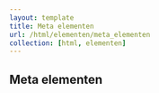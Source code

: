 ```yaml
---
layout: template
title: Meta elementen
url: /html/elementen/meta_elementen
collection: [html, elementen]
---
```


## Meta elementen